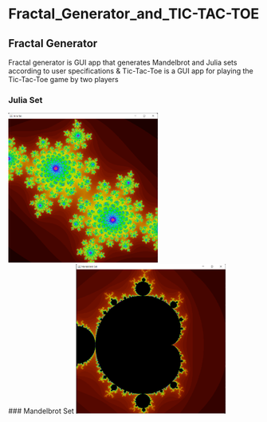 # Fractal_Generator_and_TIC-TAC-TOE
## Fractal Generator
Fractal generator is GUI app that generates Mandelbrot and Julia sets according to user specifications &amp; Tic-Tac-Toe is a GUI app for playing the Tic-Tac-Toe game by two players
<br>
### Julia Set
<img src="https://github.com/AdithyaGallage/Fractal_Generator_and_TIC-TAC-TOE/blob/main/images/julia-set.png"  width="300" height="300">
<br>
### Mandelbrot Set
<img src="https://github.com/AdithyaGallage/Fractal_Generator_and_TIC-TAC-TOE/blob/main/images/mandelbrot-set.png"  width="300" height="300">
